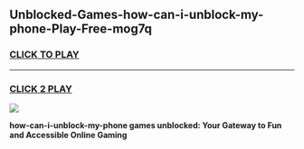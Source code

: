 
## Unblocked-Games-how-can-i-unblock-my-phone-Play-Free-mog7q
<h3>
<a href="https://premium76.site?title=how-can-i-unblock-my-phone&ref=18A1">CLICK TO PLAY</a></h3>
<hr>

<h3>
<a href="https://premium76.site?title=how-can-i-unblock-my-phone&ref=18A1">CLICK 2 PLAY</a>
  
</h3>

<a href="https://premium76.site?title=how-can-i-unblock-my-phone&ref=18A1"><img src="https://clearcache.store/games.png"></a>


**how-can-i-unblock-my-phone games unblocked: Your Gateway to Fun and Accessible Online Gaming**

